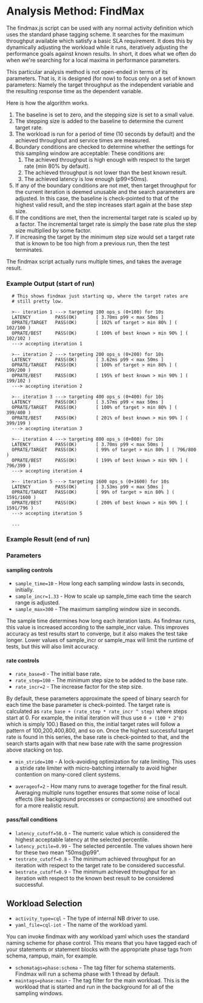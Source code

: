 Analysis Method: FindMax
========================

The findmax.js script can be used with any normal activity definition
which uses the standard phase tagging scheme. It searches for the maximum
throughput available which satisfy a basic SLA requirement. It does this
by dynamically adjusting the workload while it runs, iteratively adjusting
the performance goals against known results. In short, it does what we
often do when we're searching for a local maxima in performance
parameters.

This particular analysis method is not open-ended in terms of its
parameters. That is, it is designed (for now) to focus only on a set of
known parameters: Namely the target throughput as the independent variable
and the resulting response time as the dependent variable.

Here is how the algorithm works.

1. The baseline is set to zero, and the stepping size is set to a small
   value.
2. The stepping size is added to the baseline to determine the current
   target rate.
3. The workload is run for a period of time (10 seconds by default) and
   the achieved throughput and service times are measured.
4. Boundary conditions are checked to determine whether the settings for
   this sampling window are acceptable: These conditions are:
    1. The achieved throughput is high enough with respect to the target
       rate (min 80% by default).
    2. The achieved throughput is not lower than the best known result.
    3. The achieved latency is low enough (p99<50ms).
5. If any of the boundary conditions are not met, then target throughput
   for the current iteration is deemed unusable and the search parameters
   are adjusted. In this case, the baseline is check-pointed to that of
   the highest valid result, and the step increases start again at the
   base step size.
6. If the conditions are met, then the incremental target rate is scaled
   up by a factor. The incremental target rate is simply the base rate
   plus the step size multiplied by some factor.
7. If increasing the target by the minimum step size would set a target
   rate that is known to be too high from a previous run, then the test
   terminates.

The findmax script actually runs multiple times, and takes the average
result.

### Example Output (start of run)

      # This shows findmax just starting up, where the target rates are
      # still pretty low.

      >-- iteration 1 ---> targeting 100 ops_s (0+100) for 10s
      LATENCY         PASS(OK)       [ 3.70ms p99 < max 50ms ]
      OPRATE/TARGET   PASS(OK)       [ 102% of target > min 80% ] ( 102/100 )
      OPRATE/BEST     PASS(OK)       [ 100% of best known > min 90% ] ( 102/102 )
      ---> accepting iteration 1

      >-- iteration 2 ---> targeting 200 ops_s (0+200) for 10s
      LATENCY         PASS(OK)       [ 3.62ms p99 < max 50ms ]
      OPRATE/TARGET   PASS(OK)       [ 100% of target > min 80% ] ( 199/200 )
      OPRATE/BEST     PASS(OK)       [ 195% of best known > min 90% ] ( 199/102 )
      ---> accepting iteration 2

      >-- iteration 3 ---> targeting 400 ops_s (0+400) for 10s
      LATENCY         PASS(OK)       [ 3.57ms p99 < max 50ms ]
      OPRATE/TARGET   PASS(OK)       [ 100% of target > min 80% ] ( 399/400 )
      OPRATE/BEST     PASS(OK)       [ 201% of best known > min 90% ] ( 399/199 )
      ---> accepting iteration 3

      >-- iteration 4 ---> targeting 800 ops_s (0+800) for 10s
      LATENCY         PASS(OK)       [ 3.70ms p99 < max 50ms ]
      OPRATE/TARGET   PASS(OK)       [ 99% of target > min 80% ] ( 796/800 )
      OPRATE/BEST     PASS(OK)       [ 199% of best known > min 90% ] ( 796/399 )
      ---> accepting iteration 4

      >-- iteration 5 ---> targeting 1600 ops_s (0+1600) for 10s
      LATENCY         PASS(OK)       [ 3.53ms p99 < max 50ms ]
      OPRATE/TARGET   PASS(OK)       [ 99% of target > min 80% ] ( 1591/1600 )
      OPRATE/BEST     PASS(OK)       [ 200% of best known > min 90% ] ( 1591/796 )
      ---> accepting iteration 5

      ...

### Example Result (end of run)

### Parameters

#### sampling controls ####

- `sample_time=10` - How long each sampling window lasts in seconds,
  initially.
- `sample_incr=1.33` - How to scale up sample_time each time the search
  range is adjusted.
- `sample_max=300` - The maximum sampling window size in seconds.

The sample time determines how long each iteration lasts. As findmax runs,
this value is increased according to the sample_incr value. This improves
accuracy as test results start to converge, but it also makes the test
take longer. Lower values of sample_incr or sample_max will limit the
runtime of tests, but this will also limit accuracy.

#### rate controls ####

- `rate_base=0` - The initial base rate.
- `rate_step=100` - The minimum step size to be added to the base rate.
- `rate_incr=2` - The increase factor for the step size.

By default, these parameters approximate the speed of binary search for
each time the base parameter is check-pointed. The target rate is
calculated as `rate_base + (rate_step * rate_incr ^ step)` where steps
start at 0. For example, the initial iteration will thus use `0 +
(100 * 2^0)` which is simply 100.) Based on this, the initial target rates
will follow a pattern of 100,200,400,800, and so on. Once the highest
successful target rate is found in this series, the base rate is
check-pointed to that, and the search starts again with that new base rate
with the same progression above stacking on top.

- `min_stride=100` - A lock-avoiding optimization for rate limiting. This
  uses a stride rate limiter with micro-batching internally to avoid
  higher contention on many-cored client systems.

- `averageof=2` - How many runs to average together for the final result.
  Averaging multiple runs together ensures that some noise of local
  effects (like background processes or compactions) are smoothed out for
  a more realistic result.

#### pass/fail conditions ####

- `latency_cutoff=50.0` - The numeric value which is considered the
  highest acceptable latency at the selected percentile.
- `latency_pctile=0.99` - The selected percentile. The values shown here
  for these two mean "50ms@p99".
- `testrate_cutoff=0.8` - The minimum achieved throughput for an iteration
  with respect to the target rate to be considered successful.
- `bestrate_cutoff=0.9` - The minimum achieved throughput for an iteration
  with respect to the known best result to be considered successful.

## Workload Selection

- `activity_type=cql` - The type of internal NB driver to use.
- `yaml_file=cql-iot` - The name of the workload yaml.

You can invoke findmax with any workload yaml which uses the standard
naming scheme for phase control. This means that you have tagged each of
your statements or statement blocks with the appropriate phase tags from
schema, rampup, main, for example.

- `schematags=phase:schema` - The tag filter for schema statements.
  Findmax will run a schema phase with 1 thread by default.
- `maintags=phase:main` - The tag filter for the main workload. This is
  the workload that is started and run in the background for all of the
  sampling windows.

